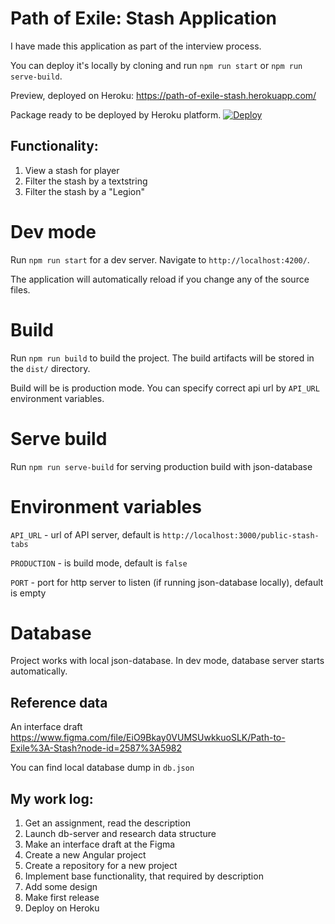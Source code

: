# Path of Exile: Stash Application

I have made this application as part of the interview process.

You can deploy it's locally by cloning and run `npm run start` or `npm run serve-build`.

Preview, deployed on Heroku: https://path-of-exile-stash.herokuapp.com/

Package ready to be deployed by Heroku platform. [![Deploy](https://www.herokucdn.com/deploy/button.svg)](https://heroku.com/deploy)

## Functionality:
1. View a stash for player
2. Filter the stash by a textstring
3. Filter the stash by a "Legion"

# Dev mode
Run `npm run start` for a dev server. Navigate to `http://localhost:4200/`.

The application will automatically reload if you change any of the source files.

# Build
Run `npm run build` to build the project. The build artifacts will be stored in the `dist/` directory.

Build will be is production mode. You can specify correct api url by `API_URL` environment variables.

# Serve build
Run `npm run serve-build` for serving production build with json-database

# Environment variables
`API_URL` - url of API server, default is `http://localhost:3000/public-stash-tabs`

`PRODUCTION` - is build mode, default is `false`

`PORT` - port for http server to listen (if running json-database locally), default is empty

# Database
Project works with local json-database. In dev mode, database server starts automatically.

## Reference data
An interface draft https://www.figma.com/file/EiO9Bkay0VUMSUwkkuoSLK/Path-to-Exile%3A-Stash?node-id=2587%3A5982

You can find local database dump in `db.json`

## My work log:
1. Get an assignment, read the description
2. Launch db-server and research data structure
3. Make an interface draft at the Figma
4. Create a new Angular project
5. Create a repository for a new project
6. Implement base functionality, that required by description
7. Add some design
8. Make first release
9. Deploy on Heroku
